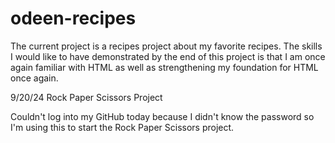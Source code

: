 # odeen-recipes

The current project is a recipes project about my favorite recipes. The skills I would like to have demonstrated by the end
of this project is that I am once again familiar with HTML as well as strengthening my foundation for HTML once again.

9/20/24
Rock Paper Scissors Project

Couldn't log into my GitHub today because I didn't know the password so I'm using this to start the Rock Paper Scissors project.